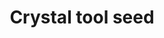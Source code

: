 ---
layout: item
title: Crystal tool seed
item-id: 23953
datatable: true
id: 23953
name: "Crystal tool seed"
members: true
lowalch: 200000
highalch: 300000
examine: "A seed to be sung into the best tools of the craft."
monsters:
  - id: 9049
    name: "Zalcano"
    members: true
    combat_level: 336
    wiki_url: "https://oldschool.runescape.wiki/w/Zalcano"
    drops:
      - quantity: "1"
        rarity: 0.005
    image: "https://oldschool.runescape.wiki/images/thumb/3/30/Zalcano.png/200px-Zalcano.png?6244d"
---